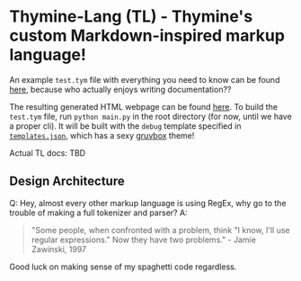 # Thymine-Lang (TL) - Thymine's custom Markdown-inspired markup language!

An example `test.tym` file with everything you need to know can be found [here](https://github.com/t0a5ted/thymine/blob/master/tests/test.tym), because who actually enjoys writing documentation??

The resulting generated HTML webpage can be found [here](https://github.com/t0a5ted/thymine/blob/master/tests/build/test.html).
To build the `test.tym` file, run `python main.py` in the root directory (for now, until we have a proper cli).
It will be built with the `debug` template specified in [`templates.json`](https://github.com/t0a5ted/thymine/blob/master/templates.json), which has a sexy [gruvbox](https://s3-alpha.figma.com/hub/file/320830941/3d7b6fb4-1603-46de-b249-8a964036a8c4-cover) theme!

Actual TL docs: TBD

## Design Architecture
Q: Hey, almost every other markup language is using RegEx, why go to the trouble of making a full tokenizer and parser?
A:
> "Some people, when confronted with a problem, think "I know, I'll use regular expressions." Now they have two problems." - Jamie Zawinski, 1997

Good luck on making sense of my spaghetti code regardless.
